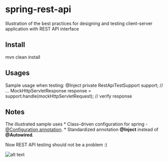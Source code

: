 spring-rest-api
===============

Illustration of the best practices for designing and testing client-server application with REST API interface

## Install
mvn clean install

## Usages

Sample usage when testing:
    @Inject
    private RestApiTestSupport support;
    // ...
    MockHttpServletResponse response = support.handle(mockHttpServletRequest);
    // verify response

## Notes
The illustrated sample uses
    * Class-driven configuration for spring -  [@Configuration annotation](http://static.springsource.org/spring/docs/3.0.x/javadoc-api/org/springframework/context/annotation/Configuration.html).
    * Standardized annotation **@Inject** instead of **@Autowired**.


Now REST API testing should not be a problem :)


![alt text](http://images.paraorkut.com/img/pics/images/b/bob_kelso-9324.jpg "Bob Kelso")
